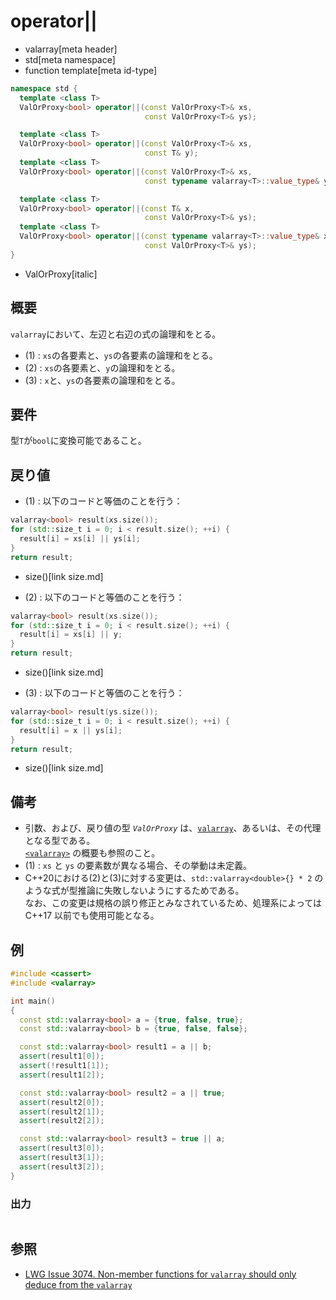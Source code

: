 # operator||
* valarray[meta header]
* std[meta namespace]
* function template[meta id-type]

```cpp
namespace std {
  template <class T>
  ValOrProxy<bool> operator||(const ValOrProxy<T>& xs,
                              const ValOrProxy<T>& ys);                     // (1)

  template <class T>
  ValOrProxy<bool> operator||(const ValOrProxy<T>& xs,
                              const T& y);                                  // (2) C++17 まで
  template <class T>
  ValOrProxy<bool> operator||(const ValOrProxy<T>& xs,
                              const typename valarray<T>::value_type& y);   // (2) C++20 から

  template <class T>
  ValOrProxy<bool> operator||(const T& x,
                              const ValOrProxy<T>& ys);                     // (3) C++17 まで
  template <class T>
  ValOrProxy<bool> operator||(const typename valarray<T>::value_type& x,
                              const ValOrProxy<T>& ys);                     // (3) C++20 から
}
```
* ValOrProxy[italic]

## 概要
`valarray`において、左辺と右辺の式の論理和をとる。

- (1) : `xs`の各要素と、`ys`の各要素の論理和をとる。
- (2) : `xs`の各要素と、`y`の論理和をとる。
- (3) : `x`と、`ys`の各要素の論理和をとる。


## 要件
型`T`が`bool`に変換可能であること。


## 戻り値

- (1) : 以下のコードと等価のことを行う：

```cpp
valarray<bool> result(xs.size());
for (std::size_t i = 0; i < result.size(); ++i) {
  result[i] = xs[i] || ys[i];
}
return result;
```
* size()[link size.md]


- (2) : 以下のコードと等価のことを行う：

```cpp
valarray<bool> result(xs.size());
for (std::size_t i = 0; i < result.size(); ++i) {
  result[i] = xs[i] || y;
}
return result;
```
* size()[link size.md]


- (3) : 以下のコードと等価のことを行う：

```cpp
valarray<bool> result(ys.size());
for (std::size_t i = 0; i < result.size(); ++i) {
  result[i] = x || ys[i];
}
return result;
```
* size()[link size.md]


## 備考
- 引数、および、戻り値の型 *`ValOrProxy`* は、[`valarray`](../valarray.md)、あるいは、その代理となる型である。  
	[`<valarray>`](../../valarray.md) の概要も参照のこと。
- (1) : `xs` と `ys` の要素数が異なる場合、その挙動は未定義。
- C++20における(2)と(3)に対する変更は、`std::valarray<double>{} * 2` のような式が型推論に失敗しないようにするためである。  
	なお、この変更は規格の誤り修正とみなされているため、処理系によっては C++17 以前でも使用可能となる。


## 例
```cpp example
#include <cassert>
#include <valarray>

int main()
{
  const std::valarray<bool> a = {true, false, true};
  const std::valarray<bool> b = {true, false, false};

  const std::valarray<bool> result1 = a || b;
  assert(result1[0]);
  assert(!result1[1]);
  assert(result1[2]);

  const std::valarray<bool> result2 = a || true;
  assert(result2[0]);
  assert(result2[1]);
  assert(result2[2]);

  const std::valarray<bool> result3 = true || a;
  assert(result3[0]);
  assert(result3[1]);
  assert(result3[2]);
}
```

### 出力
```
```


## 参照
- [LWG Issue 3074. Non-member functions for `valarray` should only deduce from the `valarray`](https://wg21.cmeerw.net/lwg/issue3074)
